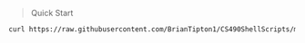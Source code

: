 > Quick Start 
```bash
curl https://raw.githubusercontent.com/BrianTipton1/CS490ShellScripts/master/start.sh | bash
```
